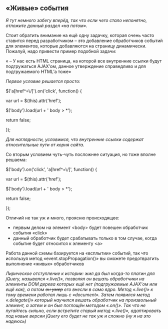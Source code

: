## «Живые» события

_Я тут немного забегу вперёд, так что если чего стало непонятно, отложите данный раздел «на потом»._

Стоит обратить внимание на ещё одну задачку, которая очень часто ставится перед разработчиком – это добавление обработчиков событий для элементов, которые добавляются на страницу динамически. Пожалуй, надо привести пример подобной задачи:

« – У нас есть HTML страница, на которой все внутренние ссылки будут подгружаться AJAX’ом, данное утверждение справедливо и для подгружаемого HTML’а тоже»

_Первое условие решается просто:_

$(&#039;a[href^=\\/]&#039;).on(&#039;click&#039;, function() {

var url = $(this).attr(&#039;href&#039;);

$(&#039;body&#039;).load(url + &#039; body &gt; *&#039;);

return false;

});

_Для наглядности, условимся, что внутренние ссылки содержат относительные пути от корня сайта._

Со вторым условием чуть-чуть посложнее ситуация, но тоже вполне решаема:

$(&#039;body&#039;).on(&#039;click&#039;, &#039;a[href^=\\/]&#039;, function() {

var url = $(this).attr(&#039;href&#039;);

$(&#039;body&#039;).load(url + &#039; body &gt; *&#039;);

return false;

});

Отличий не так уж и много, проясню происходящее:

*   первым делом на элемент &lt;body&gt; будет повешен обработчик события «click»
*   данный обработчик будет срабатывать только в том случае, когда событие будет относится к элементу &lt;a&gt;

Работа данной схемы базируется на «всплытии» событий, так что используя метод «event.stopPropagation()» вы сможете предотвратить выполнение «живых» обработчиков

_Лирическое отступление к истории: жил да был когда-то плагин для jQuery, назывался «.live()», позволял он вешать обработчики на элементы DOM дерева которых ещё нет (подгружаемые AJAX’ом или ещё как), а потом ~~он умер~~ его внесли в само ядро. Метод «.live()» к тому времени работал лишь с «document». Затем появился метод «.delegate()» который научился вешать обработчик на произвольный элемент, а затем и он был поглощён методом «.on()». Так что не пугайтесь сильно, если встретите старый метод «.live()», адаптировать под новые версии jQuery его будет не так уж и сложно (ну я на это надеюсь)_